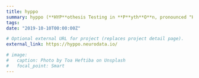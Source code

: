 ```yaml
---
title: hyppo
summary: hyppo (**HYP**othesis Testing in **P**yth**O**n, pronounced "Hippo") is an open-source software package for multivariate hypothesis testing.
tags:
date: "2019-10-10T00:00:00Z"

# Optional external URL for project (replaces project detail page).
external_link: https://hyppo.neurodata.io/

# image:
#   caption: Photo by Toa Heftiba on Unsplash
#   focal_point: Smart
---
```

